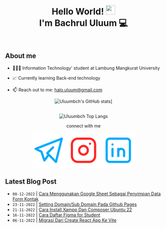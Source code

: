 
<h1 align="center">Hello World! <img src="https://raw.githubusercontent.com/MartinHeinz/MartinHeinz/master/wave.gif" height="30px" width="30px">
  <br> I'm Bachrul Uluum 💻</h1>

<br>

## **About me**

- 👨🏻‍🎓 Information Technology' student at Lambung Mangkurat University

- 📈 Currently learning Back-end technology

- 📫 Reach out to me:  halo.uluum@gmail.com
<div align="center">

![Uluumbch's GitHub stats](https://github-readme-stats.vercel.app/api?username=uluumbch&theme=transparent&show_icons=true)]
 
<br> ![Uluumbch Top Langs](https://github-readme-stats.vercel.app/api/top-langs/?username=uluumbch&layout=compact&theme=transparent)



connect with me


  [![uluumbch](./icons/telegram.svg)](https://t.me/uluumbch)[![uluumbch](./icons/instagram.svg)](https://instagram.com/uluumbch)[![Bachrul Uluum](./icons/linkedin.svg)](https://www.linkedin.com/in/bachrul-uluum/)

</div>

## Latest Blog Post

  <!-- BLOG-POST-LIST:START -->
- `08-12-2022` | [Cara Menggunakan Google Sheet Sebagai Penyimpan Data Form Kontak](https://uluumbch.my.id/p/cara-menggunakan-google-sheet-sebagai-penyimpan-data-form-kontak/)  
- `23-11-2022` | [Setting Domain/Sub Domain Pada Github Pages](https://uluumbch.my.id/p/setting-domain/sub-domain-pada-github-pages/)  
- `21-11-2022` | [Cara Install Xampp Dan Composer Ubuntu 22](https://uluumbch.my.id/p/cara-install-xampp-dan-composer-ubuntu-22/)  
- `16-11-2022` | [Cara Daftar Figma for Student](https://uluumbch.my.id/p/cara-daftar-figma-for-student/)  
- `06-11-2022` | [Migrasi Dari Create React App Ke Vite](https://uluumbch.my.id/p/migrasi-dari-create-react-app-ke-vite/)  

<!-- BLOG-POST-LIST:END -->


<!---
uluumbch/uluumbch is a ✨ special ✨ repository because its `README.md` (this file) appears on your GitHub profile.
You can click the Preview link to take a look at your changes.
--->
